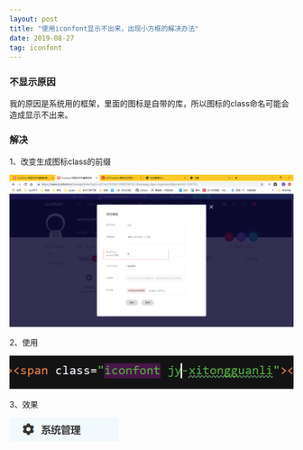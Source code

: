 ```yaml
---
layout: post
title: "使用iconfont显示不出来，出现小方框的解决办法"
date: 2019-08-27
tag: iconfont
---
```


### 不显示原因

我的原因是系统用的框架，里面的图标是自带的库，所以图标的class命名可能会造成显示不出来。

### 解决

1、改变生成图标class的前缀

![](https://raw.githubusercontent.com/unfrequentedfire/myblog_image/master/jekyll/20190827112745.png)

2、使用

![](https://raw.githubusercontent.com/unfrequentedfire/myblog_image/master/jekyll/20190827113233.png)

3、效果

![](https://raw.githubusercontent.com/unfrequentedfire/myblog_image/master/jekyll/20190827113320.png)